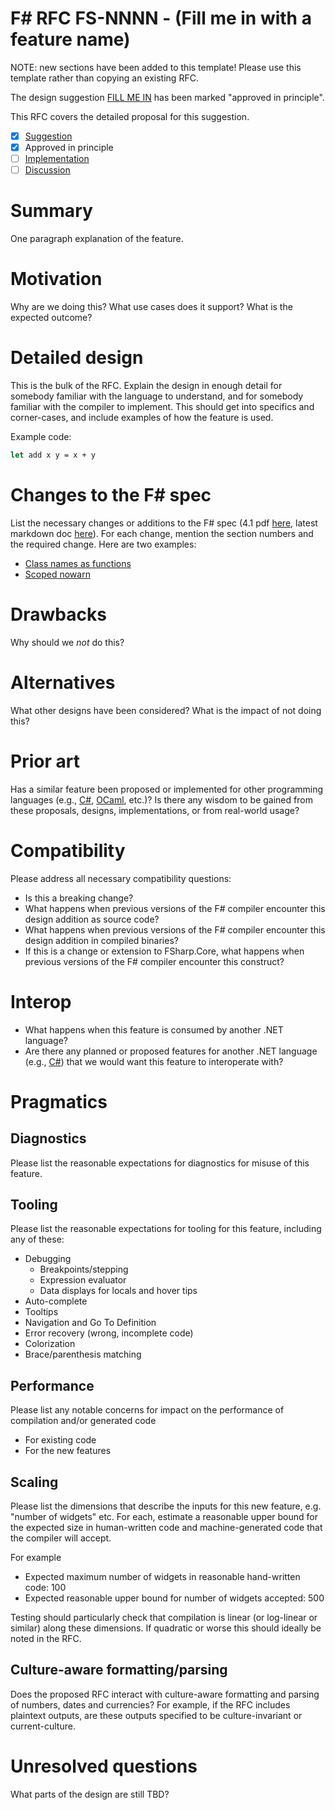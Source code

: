 # F# RFC FS-NNNN - (Fill me in with a feature name)

NOTE: new sections have been added to this template! Please use this template rather than copying an existing RFC.

The design suggestion [FILL ME IN](https://github.com/fsharp/fslang-suggestions/issues/fill-me-in) has been marked "approved in principle".

This RFC covers the detailed proposal for this suggestion.

- [x] [Suggestion](https://github.com/fsharp/fslang-suggestions/issues/FILL-ME-IN)
- [x] Approved in principle
- [ ] [Implementation](https://github.com/dotnet/fsharp/pull/FILL-ME-IN)
- [ ] [Discussion](https://github.com/fsharp/fslang-design/discussions/FILL-ME-IN)

# Summary

One paragraph explanation of the feature.

# Motivation

Why are we doing this? What use cases does it support? What is the expected outcome?

# Detailed design

This is the bulk of the RFC. Explain the design in enough detail for somebody familiar
with the language to understand, and for somebody familiar with the compiler to implement.
This should get into specifics and corner-cases, and include examples of how the feature is used.

Example code:

```fsharp
let add x y = x + y
```

# Changes to the F# spec

List the necessary changes or additions to the F# spec (4.1 pdf [here](https://fsharp.org/specs/language-spec/4.1/FSharpSpec-4.1-latest.pdf), latest markdown doc [here](https://github.com/fsharp/fslang-spec/blob/main/releases/FSharp-Spec-latest.md)).
For each change, mention the section numbers and the required change.
Here are two examples:
- [Class names as functions](https://github.com/fsharp/fslang-design/blob/main/FSharp-4.0/ClassNamesAsFunctionsDesignAndSpec.md#specification)
- [Scoped nowarn](https://github.com/fsharp/fslang-design/blob/main/RFCs/FS-1146-scoped-nowarn.md#detailed-specification)

# Drawbacks

Why should we *not* do this?

# Alternatives

What other designs have been considered? What is the impact of not doing this?

# Prior art

Has a similar feature been proposed or implemented for other programming languages (e.g., [C#](https://github.com/dotnet/csharplang), [OCaml](https://github.com/ocaml/RFCs), etc.)? Is there any wisdom to be gained from these proposals, designs, implementations, or from real-world usage?

# Compatibility

Please address all necessary compatibility questions:

* Is this a breaking change?
* What happens when previous versions of the F# compiler encounter this design addition as source code?
* What happens when previous versions of the F# compiler encounter this design addition in compiled binaries?
* If this is a change or extension to FSharp.Core, what happens when previous versions of the F# compiler encounter this construct?

# Interop

* What happens when this feature is consumed by another .NET language?
* Are there any planned or proposed features for another .NET language (e.g., [C#](https://github.com/dotnet/csharplang)) that we would want this feature to interoperate with?

# Pragmatics

## Diagnostics

Please list the reasonable expectations for diagnostics for misuse of this feature.

## Tooling

Please list the reasonable expectations for tooling for this feature, including any of these:

* Debugging
  * Breakpoints/stepping
  * Expression evaluator
  * Data displays for locals and hover tips
* Auto-complete
* Tooltips
* Navigation and Go To Definition
* Error recovery (wrong, incomplete code)
* Colorization
* Brace/parenthesis matching

## Performance

Please list any notable concerns for impact on the performance of compilation and/or generated code

* For existing code
* For the new features

## Scaling

Please list the dimensions that describe the inputs for this new feature, e.g. "number of widgets" etc.  For each, estimate a reasonable upper bound for the expected size in human-written code and machine-generated code that the compiler will accept.

For example

* Expected maximum number of widgets in reasonable hand-written code: 100
* Expected reasonable upper bound for number of widgets accepted: 500

Testing should particularly check that compilation is linear (or log-linear or similar) along these dimensions.  If quadratic or worse this should ideally be noted in the RFC.

## Culture-aware formatting/parsing

Does the proposed RFC interact with culture-aware formatting and parsing of numbers, dates and currencies? For example, if the RFC includes plaintext outputs, are these outputs specified to be culture-invariant or current-culture.

# Unresolved questions

What parts of the design are still TBD?
